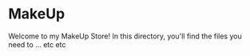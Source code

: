 # MakeUp

Welcome to my MakeUp Store! In this directory, you'll find the files you need to ... etc etc
